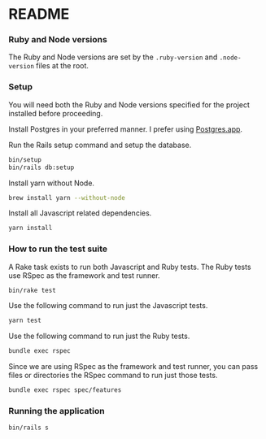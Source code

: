 # README

### Ruby and Node versions

The Ruby and Node versions are set by the `.ruby-version` and `.node-version` files at the root.

### Setup

You will need both the Ruby and Node versions specified for the project installed before proceeding.

Install Postgres in your preferred manner. I prefer using [Postgres.app](https://postgresapp.com/).

Run the Rails setup command and setup the database.

```bash
bin/setup
bin/rails db:setup
```

Install yarn without Node.

```bash
brew install yarn --without-node
```

Install all Javascript related dependencies.

```bash
yarn install
```

### How to run the test suite

A Rake task exists to run both Javascript and Ruby tests. The Ruby tests use RSpec as the framework and test runner.

```bash
bin/rake test
```

Use the following command to run just the Javascript tests.

```bash
yarn test
```

Use the following command to run just the Ruby tests.

```bash
bundle exec rspec
```

Since we are using RSpec as the framework and test runner, you can pass files or directories the RSpec command to run just those tests.

```bash
bundle exec rspec spec/features
```

### Running the application

```bash
bin/rails s
```
